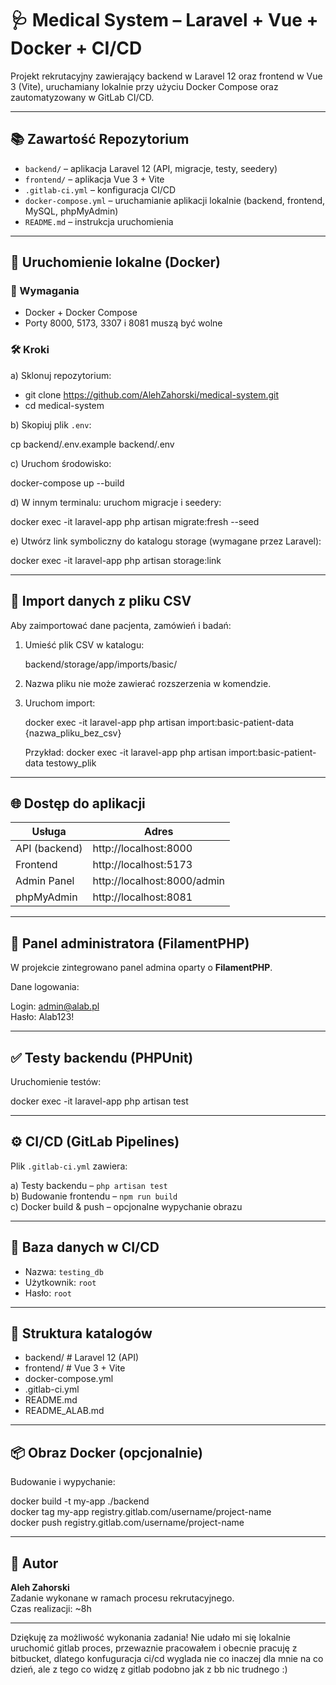 # 🩺 Medical System – Laravel + Vue + Docker + CI/CD

Projekt rekrutacyjny zawierający backend w Laravel 12 oraz frontend w Vue 3 (Vite),
uruchamiany lokalnie przy użyciu Docker Compose oraz zautomatyzowany w GitLab CI/CD.

---

## 📚 Zawartość Repozytorium

- `backend/` – aplikacja Laravel 12 (API, migracje, testy, seedery)
- `frontend/` – aplikacja Vue 3 + Vite
- `.gitlab-ci.yml` – konfiguracja CI/CD
- `docker-compose.yml` – uruchamianie aplikacji lokalnie (backend, frontend, MySQL, phpMyAdmin)
- `README.md` – instrukcja uruchomienia

---

## 🚀 Uruchomienie lokalne (Docker)

### 🔧 Wymagania

- Docker + Docker Compose
- Porty 8000, 5173, 3307 i 8081 muszą być wolne

### 🛠️ Kroki

a) Sklonuj repozytorium:

- git clone https://github.com/AlehZahorski/medical-system.git
- cd medical-system

b) Skopiuj plik `.env`:

cp backend/.env.example backend/.env

c) Uruchom środowisko:

docker-compose up --build

d) W innym terminalu: uruchom migracje i seedery:

docker exec -it laravel-app php artisan migrate:fresh --seed

e) Utwórz link symboliczny do katalogu storage (wymagane przez Laravel):

docker exec -it laravel-app php artisan storage:link

---

## 📁 Import danych z pliku CSV

Aby zaimportować dane pacjenta, zamówień i badań:

1. Umieść plik CSV w katalogu:

   backend/storage/app/imports/basic/

2. Nazwa pliku nie może zawierać rozszerzenia w komendzie.

3. Uruchom import:

   docker exec -it laravel-app php artisan import:basic-patient-data {nazwa_pliku_bez_csv}

   Przykład:
   docker exec -it laravel-app php artisan import:basic-patient-data testowy_plik

---

## 🌐 Dostęp do aplikacji

| Usługa           | Adres                      |
|------------------|-----------------------------|
| API (backend)    | http://localhost:8000       |
| Frontend         | http://localhost:5173       |
| Admin Panel      | http://localhost:8000/admin |
| phpMyAdmin       | http://localhost:8081       |

---

## 🔐 Panel administratora (FilamentPHP)

W projekcie zintegrowano panel admina oparty o **FilamentPHP**.

Dane logowania:

Login:  admin@alab.pl  
Hasło:  Alab123!

---

## ✅ Testy backendu (PHPUnit)

Uruchomienie testów:

docker exec -it laravel-app php artisan test

---

## ⚙️ CI/CD (GitLab Pipelines)

Plik `.gitlab-ci.yml` zawiera:

a) Testy backendu – `php artisan test`  
b) Budowanie frontendu – `npm run build`  
c) Docker build & push – opcjonalne wypychanie obrazu

---

## 🧪 Baza danych w CI/CD

- Nazwa: `testing_db`
- Użytkownik: `root`
- Hasło: `root`

---

## 📂 Struktura katalogów

- backend/           # Laravel 12 (API)
- frontend/          # Vue 3 + Vite
- docker-compose.yml
- .gitlab-ci.yml
- README.md
- README_ALAB.md

---

## 📦 Obraz Docker (opcjonalnie)

Budowanie i wypychanie:

docker build -t my-app ./backend  
docker tag my-app registry.gitlab.com/username/project-name  
docker push registry.gitlab.com/username/project-name

---

## 👤 Autor

**Aleh Zahorski**  
Zadanie wykonane w ramach procesu rekrutacyjnego.  
Czas realizacji: ~8h

---

Dziękuję za możliwość wykonania zadania! 
Nie udało mi się lokalnie uruchomić gitlab proces, 
przewaznie pracowałem i obecnie pracuję z bitbucket, 
dlatego konfuguracja ci/cd wyglada nie co inaczej dla mnie na co dzień, 
ale z tego co widzę z gitlab podobno jak z bb nic trudnego :)
